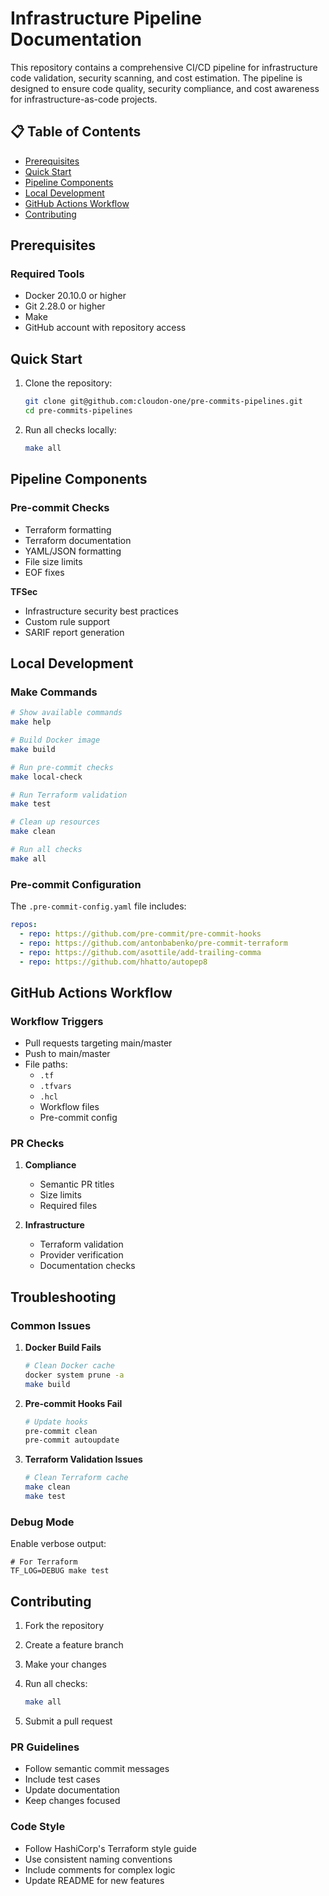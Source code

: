 # Infrastructure Pipeline Documentation

This repository contains a comprehensive CI/CD pipeline for infrastructure code validation, security scanning, and cost estimation. The pipeline is designed to ensure code quality, security compliance, and cost awareness for infrastructure-as-code projects.

## 📋 Table of Contents

- [Prerequisites](#prerequisites)
- [Quick Start](#quick-start)
- [Pipeline Components](#pipeline-components)
- [Local Development](#local-development)
- [GitHub Actions Workflow](#github-actions-workflow)
- [Contributing](#contributing)

## Prerequisites

### Required Tools

- Docker 20.10.0 or higher
- Git 2.28.0 or higher
- Make
- GitHub account with repository access

## Quick Start

1. Clone the repository:

   ```bash
   git clone git@github.com:cloudon-one/pre-commits-pipelines.git
   cd pre-commits-pipelines

2. Run all checks locally:

   ```bash
   make all
   ```

## Pipeline Components

### Pre-commit Checks

- Terraform formatting
- Terraform documentation
- YAML/JSON formatting
- File size limits
- EOF fixes

**TFSec**

   - Infrastructure security best practices
   - Custom rule support
   - SARIF report generation

## Local Development

### Make Commands

```bash
# Show available commands
make help

# Build Docker image
make build

# Run pre-commit checks
make local-check

# Run Terraform validation
make test

# Clean up resources
make clean

# Run all checks
make all
```

### Pre-commit Configuration

The `.pre-commit-config.yaml` file includes:

```yaml
repos:
  - repo: https://github.com/pre-commit/pre-commit-hooks
  - repo: https://github.com/antonbabenko/pre-commit-terraform
  - repo: https://github.com/asottile/add-trailing-comma
  - repo: https://github.com/hhatto/autopep8
```

## GitHub Actions Workflow

### Workflow Triggers

- Pull requests targeting main/master
- Push to main/master
- File paths:
  - `.tf`
  - `.tfvars`
  - `.hcl`
  - Workflow files
  - Pre-commit config

### PR Checks

1. **Compliance**
   - Semantic PR titles
   - Size limits
   - Required files

3. **Infrastructure**
   - Terraform validation
   - Provider verification
   - Documentation checks

## Troubleshooting

### Common Issues

1. **Docker Build Fails**

   ```bash
   # Clean Docker cache
   docker system prune -a
   make build
   ```

2. **Pre-commit Hooks Fail**

   ```bash
   # Update hooks
   pre-commit clean
   pre-commit autoupdate
   ```

3. **Terraform Validation Issues**

   ```bash
   # Clean Terraform cache
   make clean
   make test
   ```

### Debug Mode

Enable verbose output:

```bass
# For Terraform
TF_LOG=DEBUG make test
```

## Contributing

1. Fork the repository
2. Create a feature branch
3. Make your changes
4. Run all checks:

   ```bash
   make all
   ```

5. Submit a pull request

### PR Guidelines

- Follow semantic commit messages
- Include test cases
- Update documentation
- Keep changes focused

### Code Style

- Follow HashiCorp's Terraform style guide
- Use consistent naming conventions
- Include comments for complex logic
- Update README for new features
